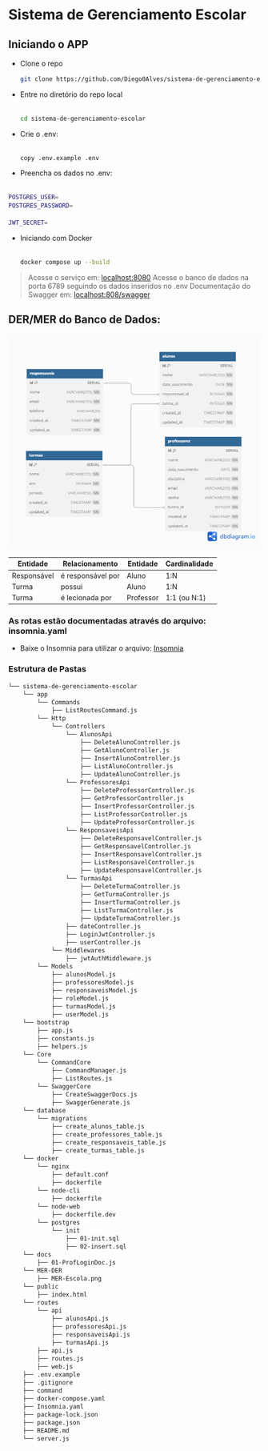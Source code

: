 # Sistema de Gerenciamento Escolar

## Iniciando o APP

- Clone o repo 

    ```sh
    git clone https://github.com/Diego0Alves/sistema-de-gerenciamento-escolar.git
    
    ```

- Entre no diretório do repo local

    ```sh

    cd sistema-de-gerenciamento-escolar

    ```

- Crie o .env:

    ```sh

    copy .env.example .env

    ```

- Preencha os dados no .env:

```sh

POSTGRES_USER=
POSTGRES_PASSWORD=

JWT_SECRET=

```

- Iniciando com Docker

    ```sh

    docker compose up --build

    ```

> Acesse o serviço em:
    [localhost:8080](http://localhost:8080/)
> Acesse o banco de dados na porta 6789 seguindo os dados inseridos no .env
> Documentação do Swagger em:
    [localhost:808/swagger](http://localhost:8080/swagger/)

## DER/MER do Banco de Dados:

![MER](./MER-DER/MER-Escola.png)

| Entidade    | Relacionamento    | Entidade  | Cardinalidade  |
| ----------- | ----------------- | --------- | -------------- |
| Responsável | é responsável por | Aluno     | 1\:N           |
| Turma       | possui            | Aluno     | 1\:N           |
| Turma       | é lecionada por   | Professor | 1:1 (ou N:1)   |

### As rotas estão documentadas através do arquivo: insomnia.yaml

- Baixe o Insomnia para utilizar o arquivo: [Insomnia](https://insomnia.rest/download)

### Estrutura de Pastas

```
└── sistema-de-gerenciamento-escolar
    └── app
        └── Commands
            ├── ListRoutesCommand.js
        └── Http
            └── Controllers
                └── AlunosApi
                    ├── DeleteAlunoController.js
                    ├── GetAlunoController.js
                    ├── InsertAlunoController.js
                    ├── ListAlunoController.js
                    ├── UpdateAlunoController.js
                └── ProfessoresApi
                    ├── DeleteProfessorController.js
                    ├── GetProfessorController.js
                    ├── InsertProfessorController.js
                    ├── ListProfessorController.js
                    ├── UpdateProfessorController.js
                └── ResponsaveisApi
                    ├── DeleteResponsavelController.js
                    ├── GetResponsavelController.js
                    ├── InsertResponsavelController.js
                    ├── ListResponsavelController.js
                    ├── UpdateResponsavelController.js
                └── TurmasApi
                    ├── DeleteTurmaController.js
                    ├── GetTurmaController.js
                    ├── InsertTurmaController.js
                    ├── ListTurmaController.js
                    ├── UpdateTurmaController.js
                ├── dateController.js
                ├── LoginJwtController.js
                ├── userController.js
            └── Middlewares
                ├── jwtAuthMiddleware.js
        └── Models
            ├── alunosModel.js
            ├── professoresModel.js
            ├── responsaveisModel.js
            ├── roleModel.js
            ├── turmasModel.js
            ├── userModel.js
    └── bootstrap
        ├── app.js
        ├── constants.js
        ├── helpers.js
    └── Core
        └── CommandCore
            ├── CommandManager.js
            ├── ListRoutes.js
        └── SwaggerCore
            ├── CreateSwaggerDocs.js
            ├── SwaggerGenerate.js
    └── database
        └── migrations
            ├── create_alunos_table.js
            ├── create_professores_table.js
            ├── create_responsaveis_table.js
            ├── create_turmas_table.js
    └── docker
        └── nginx
            ├── default.conf
            ├── dockerfile
        └── node-cli
            ├── dockerfile
        └── node-web
            ├── dockerfile.dev
        └── postgres
            └── init
                ├── 01-init.sql
                ├── 02-insert.sql
    └── docs
        ├── 01-ProfLoginDoc.js
    └── MER-DER
        ├── MER-Escola.png
    └── public
        ├── index.html
    └── routes
        └── api
            ├── alunosApi.js
            ├── professoresApi.js
            ├── responsaveisApi.js
            ├── turmasApi.js
        ├── api.js
        ├── routes.js
        ├── web.js
    ├── .env.example
    ├── .gitignore
    ├── command
    ├── docker-compose.yaml
    ├── Insomnia.yaml
    ├── package-lock.json
    ├── package.json
    ├── README.md
    └── server.js
```